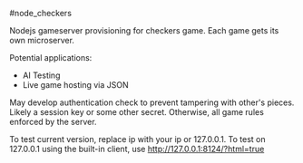 #node_checkers

Nodejs gameserver provisioning for checkers game.  Each game gets its own microserver.

Potential applications:

* AI Testing
* Live game hosting via JSON

May develop authentication check to prevent tampering with other's pieces.  Likely a session key or some other secret. Otherwise, all game rules enforced by the server.

To test current version, replace ip with your ip or 127.0.0.1.  To test on 127.0.0.1 using the built-in client, use http://127.0.0.1:8124/?html=true